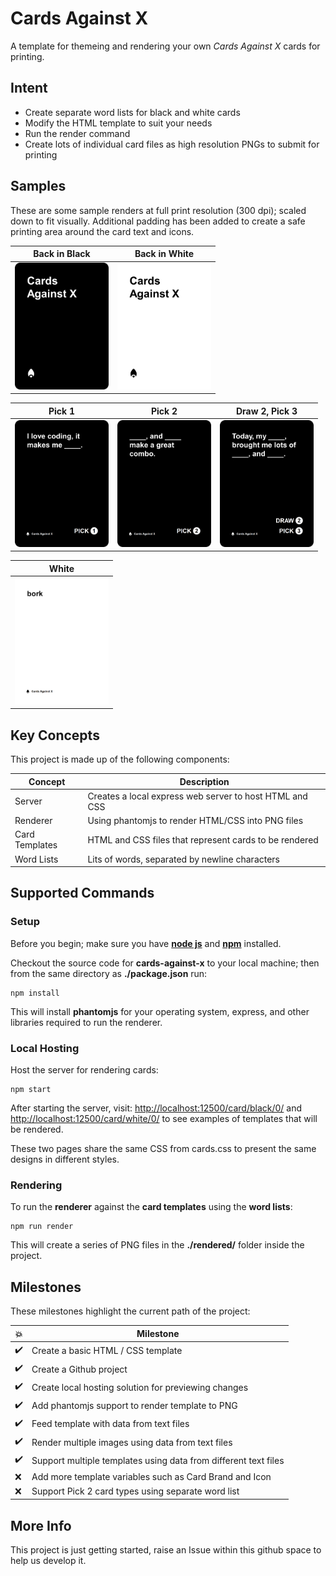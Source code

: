# Cards Against X

A template for themeing and rendering your own _Cards Against X_ cards for printing.

## Intent

-   Create separate word lists for black and white cards
-   Modify the HTML template to suit your needs
-   Run the render command
-   Create lots of individual card files as high resolution PNGs to submit for printing

## Samples

These are some sample renders at full print resolution (300 dpi); scaled down to fit visually. Additional padding has been added to create a safe printing area around the card text and icons.

| Back in Black | Back in White |
| - | - |
| <img src="samples/back-black-card-sample.png" width="150px" alt="Sample card - back black" /> | <img src="samples/back-white-card-sample.png" width="150px" alt="Sample card - back white" /> |

| Pick 1 | Pick 2 | Draw 2, Pick 3 |
| - | - | - |
| <img src="samples/front-black-pick1-card-sample.png" width="150px" alt="Sample card - back black pick 1" /> | <img src="samples/front-black-pick2-card-sample.png" width="150px" alt="Sample card - back black pick 2" /> |<img src="samples/front-black-pick3-card-sample.png" width="150px" alt="Sample card - back black draw 2, pick 3" />

| White |
| - |
| <img src="samples/front-white-card-sample.png" width="150px" alt="Sample card - front white" /> |

## Key Concepts

This project is made up of the following components:

| Concept        | Description                                             |
| -------------- | ------------------------------------------------------- |
| Server         | Creates a local express web server to host HTML and CSS |
| Renderer       | Using phantomjs to render HTML/CSS into PNG files       |
| Card Templates | HTML and CSS files that represent cards to be rendered  |
| Word Lists     | Lits of words, separated by newline characters          |

## Supported Commands

### Setup

Before you begin; make sure you have **[node js](https://nodejs.org/en/)** and **[npm](https://www.npmjs.com/get-npm)** installed.

Checkout the source code for **cards-against-x** to your local machine; then from the same directory as **./package.json** run:

    npm install

This will install **phantomjs** for your operating system, express, and other libraries required to run the renderer.

### Local Hosting

Host the server for rendering cards:

    npm start

After starting the server, visit: <http://localhost:12500/card/black/0/> and <http://localhost:12500/card/white/0/> to see examples of templates that will be rendered.

These two pages share the same CSS from cards.css to present the same designs in different styles.

### Rendering

To run the **renderer** against the **card templates** using the **word lists**:

    npm run render

This will create a series of PNG files in the **./rendered/** folder inside the project.

## Milestones

These milestones highlight the current path of the project:

| :collision:        | Milestone                                                       |
| ------------------ | --------------------------------------------------------------- |
| :heavy_check_mark: | Create a basic HTML / CSS template                              |
| :heavy_check_mark: | Create a Github project                                         |
| :heavy_check_mark: | Create local hosting solution for previewing changes            |
| :heavy_check_mark: | Add phantomjs support to render template to PNG                 |
| :heavy_check_mark: | Feed template with data from text files                         |
| :heavy_check_mark: | Render multiple images using data from text files               |
| :heavy_check_mark: | Support multiple templates using data from different text files |
| :x:                | Add more template variables such as Card Brand and Icon         |
| :x:                | Support Pick 2 card types using separate word list              |

## More Info

This project is just getting started, raise an Issue within this github space to help us develop it.
